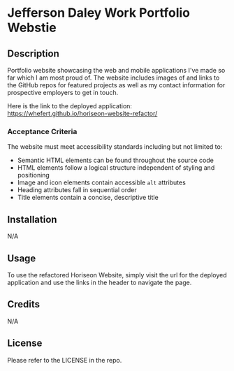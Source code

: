 # Jefferson Daley Work Portfolio Webstie

## Description

Portfolio website showcasing the web and mobile applications I've made so far which I am most proud of. The website includes images of and links to the GitHub repos for featured projects as well as my contact information for prospective employers to get in touch.

Here is the link to the deployed application: https://whefert.github.io/horiseon-website-refactor/

### Acceptance Criteria

The website must meet accessibility standards including but not limited to:

- Semantic HTML elements can be found throughout the source code
- HTML elements follow a logical structure independent of styling and positioning
- Image and icon elements contain accessible `alt` attributes
- Heading attributes fall in sequential order
- Title elements contain a concise, descriptive title

## Installation

N/A

## Usage

To use the refactored Horiseon Website, simply visit the url for the deployed application and use the links in the header to navigate the page.

## Credits

N/A

## License

Please refer to the LICENSE in the repo.
